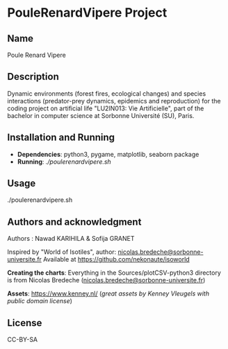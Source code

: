 # PouleRenardVipere Project

## Name
Poule Renard Vipere

## Description
Dynamic environments (forest fires, ecological changes) and species interactions (predator-prey dynamics, epidemics and reproduction) for the coding project on artificial life "LU2IN013: Vie Artificielle", part of the bachelor in computer science at Sorbonne Université (SU), Paris.

## Installation and Running
* **Dependencies**: python3, pygame, matplotlib, seaborn package
* **Running**: *./poulerenardvipere.sh*

## Usage
./poulerenardvipere.sh

## Authors and acknowledgment
Authors : Nawad KARIHILA & Sofija GRANET

Inspired by "World of Isotiles", author: nicolas.bredeche@sorbonne-universite.fr
Available at https://github.com/nekonaute/isoworld

**Creating the charts**: Everything in the Sources/plotCSV-python3 directory is from Nicolas Bredeche (nicolas.bredeche@sorbonne-universite.fr)

**Assets**: 
https://www.kenney.nl/ (*great assets by Kenney Vleugels with public domain license*)

## License
CC-BY-SA
